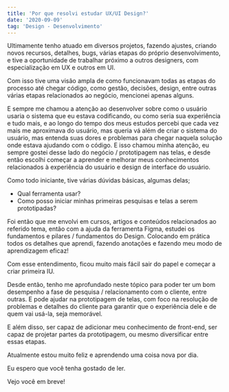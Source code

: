 ```yaml
---
title: 'Por que resolvi estudar UX/UI Design?'
date: '2020-09-09'
tag: 'Design - Desenvolvimento'
---
```


Ultimamente tenho atuado em diversos projetos, fazendo ajustes, criando novos recursos,
detalhes, bugs, várias etapas do próprio desenvolvimento, e tive a oportunidade de trabalhar
próximo a outros designers, com especialização em UX e outros em UI.

Com isso tive uma visão ampla de como funcionavam todas as etapas do processo até chegar
código, como gestão, decisões, design, entre outras várias etapas
relacionados ao negócio, mencionei apenas alguns.

E sempre me chamou a atenção ao desenvolver sobre como o usuário usaria
o sistema que eu estava codificando, ou como seria sua experiência e tudo mais, e ao longo do tempo
dos meus estudos percebi que cada vez mais me aproximava do usuário, mas queria
vá além de criar o sistema do usuário, mas entenda suas dores e problemas para chegar
naquela solução onde estava ajudando com o código.
E isso chamou minha atenção, eu sempre gostei desse lado do negócio / prototipagem nas telas,
e desde então escolhi começar a aprender e melhorar meus conhecimentos relacionados à experiência do usuário
e design de interface do usuário.

Como todo iniciante, tive várias dúvidas básicas, algumas delas;

- Qual ferramenta usar?
- Como posso iniciar minhas primeiras pesquisas e telas a serem prototipadas?

Foi então que me envolvi em cursos, artigos e conteúdos relacionados ao referido tema, então
com a ajuda da ferramenta Figma, estudei os fundamentos e pilares / fundamentos do Design.
Colocando em prática todos os detalhes que aprendi, fazendo anotações e fazendo meu
modo de aprendizagem eficaz!

Com esse entendimento, ficou muito mais fácil sair do papel e começar a criar
primeira IU.

Desde então, tenho me aprofundado neste tópico para poder ter um bom desempenho
a fase de pesquisa / relacionamento com o cliente, entre outras. E pode ajudar na prototipagem de
telas, com foco na resolução de problemas e detalhes do cliente para garantir que o
experiência dele e de quem vai usá-la, seja memorável.

E além disso, ser capaz de adicionar meu conhecimento de front-end, ser capaz de projetar partes da prototipagem,
ou mesmo diversificar entre essas etapas.

Atualmente estou muito feliz e aprendendo uma coisa nova por dia.

Eu espero que você tenha gostado de ler.

Vejo você em breve!
